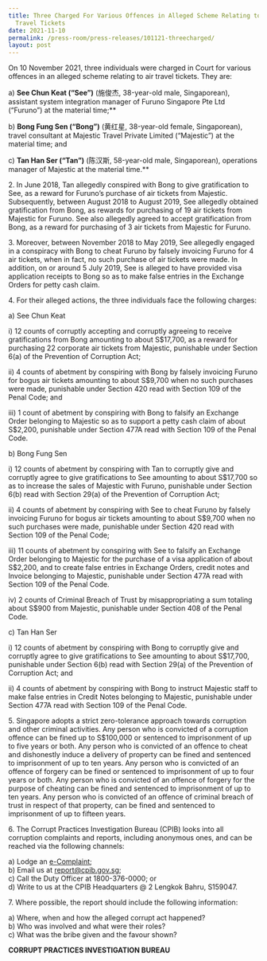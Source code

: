 ```yaml
---
title: Three Charged For Various Offences in Alleged Scheme Relating to Air
  Travel Tickets
date: 2021-11-10
permalink: /press-room/press-releases/101121-threecharged/
layout: post
---
```

On 10 November 2021, three individuals were charged in Court for various offences
in an alleged scheme relating to air travel tickets. They are:

a) **See Chun Keat (“See”)** (施俊杰, 38-year-old male, Singaporean), assistant system
integration manager of Furuno Singapore Pte Ltd (“Furuno”) at the material time;**

b) **Bong Fung Sen (“Bong”)** (黄红星, 38-year-old female, Singaporean), travel
consultant at Majestic Travel Private Limited (“Majestic”) at the material time; and

c) **Tan Han Ser (“Tan”)** (陈汉斯, 58-year-old male, Singaporean), operations
manager of Majestic at the material time.**

2\. In June 2018, Tan allegedly conspired with Bong to give gratification to See, as a
reward for Furuno’s purchase of air tickets from Majestic. Subsequently, between August 2018
to August 2019, See allegedly obtained gratification from Bong, as rewards for purchasing of
19 air tickets from Majestic for Furuno. See also allegedly agreed to accept gratification from
Bong, as a reward for purchasing of 3 air tickets from Majestic for Furuno.

3\. Moreover, between November 2018 to May 2019, See allegedly engaged in a
conspiracy with Bong to cheat Furuno by falsely invoicing Furuno for 4 air tickets, when in fact,
no such purchase of air tickets were made. In addition, on or around 5 July 2019, See is
alleged to have provided visa application receipts to Bong so as to make false entries in the
Exchange Orders for petty cash claim.

4\. For their alleged actions, the three individuals face the following charges:

a) See Chun Keat

i) 12 counts of corruptly accepting and corruptly agreeing to receive gratifications
from Bong amounting to about S$17,700, as a reward for purchasing 22
corporate air tickets from Majestic, punishable under Section 6(a) of the
Prevention of Corruption Act;

ii) 4 counts of abetment by conspiring with Bong by falsely invoicing Furuno for
bogus air tickets amounting to about S$9,700 when no such purchases were
made, punishable under Section 420 read with Section 109 of the Penal Code;
and

iii) 1 count of abetment by conspiring with Bong to falsify an Exchange Order
belonging to Majestic so as to support a petty cash claim of about S$2,200,
punishable under Section 477A read with Section 109 of the Penal Code.

b) Bong Fung Sen

i) 12 counts of abetment by conspiring with Tan to corruptly give and corruptly
agree to give gratifications to See amounting to about S$17,700 so as to
increase the sales of Majestic with Furuno, punishable under Section 6(b) read
with Section 29(a) of the Prevention of Corruption Act;

ii) 4 counts of abetment by conspiring with See to cheat Furuno by falsely
invoicing Furuno for bogus air tickets amounting to about S$9,700 when no
such purchases were made, punishable under Section 420 read with Section
109 of the Penal Code;

iii) 11 counts of abetment by conspiring with See to falsify an Exchange Order
belonging to Majestic for the purchase of a visa application of about S$2,200,
and to create false entries in Exchange Orders, credit notes and Invoice
belonging to Majestic, punishable under Section 477A read with Section 109 of
the Penal Code.

iv) 2 counts of Criminal Breach of Trust by misappropriating a sum totaling about
S$900 from Majestic, punishable under Section 408 of the Penal Code.

c) Tan Han Ser

i) 12 counts of abetment by conspiring with Bong to corruptly give and corruptly
agree to give gratifications to See amounting to about S$17,700, punishable
under Section 6(b) read with Section 29(a) of the Prevention of Corruption Act;
and

ii) 4 counts of abetment by conspiring with Bong to instruct Majestic staff to make
false entries in Credit Notes belonging to Majestic, punishable under Section
477A read with Section 109 of the Penal Code.

5\.  Singapore adopts a strict zero-tolerance approach towards corruption and other
criminal activities. Any person who is convicted of a corruption offence can be fined up to
S$100,000 or sentenced to imprisonment of up to five years or both. Any person who is
convicted of an offence to cheat and dishonestly induce a delivery of property can be fined
and sentenced to imprisonment of up to ten years. Any person who is convicted of an offence
of forgery can be fined or sentenced to imprisonment of up to four years or both. Any person
who is convicted of an offence of forgery for the purpose of cheating can be fined and
sentenced to imprisonment of up to ten years. Any person who is convicted of an offence of
criminal breach of trust in respect of that property, can be fined and sentenced to imprisonment
of up to fifteen years.

6\.         The Corrupt Practices Investigation Bureau (CPIB) looks into all corruption complaints and reports, including anonymous ones, and can be reached via the following channels:

a) Lodge an [e-Complaint](/e-services/e-complaint-for-corrupt-conduct);<br>
b) Email us at <a href="mailto:report@cpib.gov.sg" class="spamspan">report@cpib.gov.sg</a>;<br>
c) Call the Duty Officer at 1800-376-0000; or<br>
d) Write to us at the CPIB Headquarters @ 2 Lengkok Bahru, S159047.

7\.        Where possible, the report should include the following information:

a) Where, when and how the alleged corrupt act happened?<br>
b) Who was involved and what were their roles?<br>
c) What was the bribe given and the favour shown?

**CORRUPT PRACTICES INVESTIGATION BUREAU**